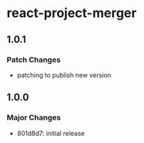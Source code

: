 # react-project-merger

## 1.0.1

### Patch Changes

-   patching to publish new version

## 1.0.0

### Major Changes

-   801d8d7: initial release
